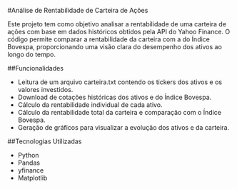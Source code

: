 #Análise de Rentabilidade de Carteira de Ações

Este projeto tem como objetivo analisar a rentabilidade de uma carteira de ações com base em dados históricos obtidos pela API do Yahoo Finance. O código permite comparar a rentabilidade da carteira com a do Índice Bovespa, proporcionando uma visão clara do desempenho dos ativos ao longo do tempo.

##Funcionalidades

- Leitura de um arquivo carteira.txt contendo os tickers dos ativos e os valores investidos.
- Download de cotações históricas dos ativos e do Índice Bovespa.
- Cálculo da rentabilidade individual de cada ativo.
- Cálculo da rentabilidade total da carteira e comparação com o Índice Bovespa.
- Geração de gráficos para visualizar a evolução dos ativos e da carteira.

##Tecnologias Utilizadas

- Python
- Pandas
- yfinance
- Matplotlib
